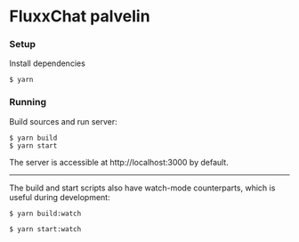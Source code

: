 # FluxxChat palvelin

### Setup

Install dependencies

```
$ yarn
```

### Running

Build sources and run server:

```
$ yarn build
$ yarn start
```

The server is accessible at http://localhost:3000 by default.

---

The build and start scripts also have watch-mode counterparts, which is useful during development:

```
$ yarn build:watch
```
```
$ yarn start:watch
```